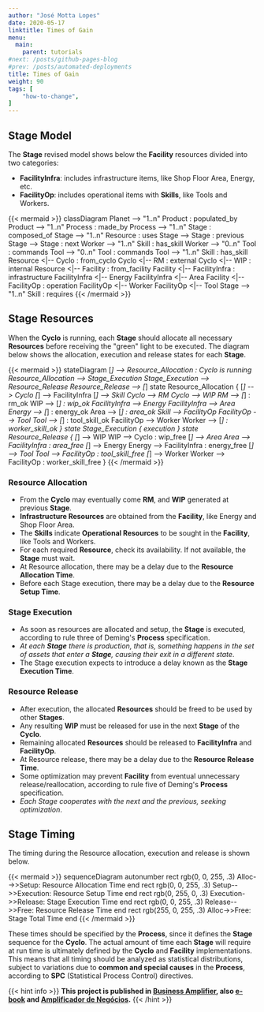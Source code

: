 ```yaml
---
author: "José Motta Lopes"
date: 2020-05-17
linktitle: Times of Gain
menu:
  main:
    parent: tutorials
#next: /posts/github-pages-blog
#prev: /posts/automated-deployments
title: Times of Gain
weight: 90
tags: [
    "how-to-change",
]
---
```

## Stage Model

The **Stage** revised model shows below the **Facility** resources divided into two categories:

- **FacilityInfra**: includes infrastructure items, like Shop Floor Area, Energy, etc.
- **FacilityOp**: includes operational items with **Skills**, like Tools and Workers.

{{< mermaid >}}
classDiagram
    Planet --> "1..n" Product : populated_by
    Product --> "1..n" Process : made_by
    Process --> "1..n" Stage : composed_of
    Stage --> "1..n" Resource : uses
    Stage --> Stage : previous
    Stage --> Stage : next
    Worker --> "1..n" Skill : has_skill
    Worker --> "0..n" Tool : commands
    Tool --> "0..n" Tool : commands
    Tool --> "1..n" Skill : has_skill
    Resource <|-- Cyclo : from_cyclo
    Cyclo <|-- RM : external
    Cyclo <|-- WIP : internal
    Resource <|-- Facility : from_facility
    Facility <|-- FacilityInfra : infrastructure
    FacilityInfra <|-- Energy
    FacilityInfra <|-- Area
    Facility <|-- FacilityOp : operation
    FacilityOp <|-- Worker
    FacilityOp <|-- Tool
    Stage --> "1..n" Skill : requires
{{< /mermaid >}}

## Stage Resources

When the **Cyclo** is running, each **Stage** should allocate all necessary **Resources** before receiving the "green" light to be executed. The diagram below shows the allocation, execution and release states for each **Stage**.

{{< mermaid >}}
stateDiagram
    [*] --> Resource_Allocation : Cyclo is running
    Resource_Allocation --> Stage_Execution
    Stage_Execution --> Resource_Release
    Resource_Release --> [*]
    state Resource_Allocation {
        [*] --> Cyclo
        [*] --> FacilityInfra
        [*] --> Skill
        Cyclo --> RM
        Cyclo --> WIP
        RM --> [*] : rm_ok
        WIP --> [*] : wip_ok
        FacilityInfra --> Energy
        FacilityInfra --> Area
        Energy --> [*] : energy_ok
        Area --> [*] : area_ok
        Skill --> FacilityOp
        FacilityOp --> Tool
        Tool --> [*] : tool_skill_ok
        FacilityOp --> Worker
        Worker --> [*] : worker_skill_ok
    }
    state Stage_Execution {
        execution
    }
    state Resource_Release {
        [*] --> WIP
        WIP --> Cyclo : wip_free
        [*] --> Area
        Area --> FacilityInfra : area_free
        [*] --> Energy
        Energy --> FacilityInfra : energy_free
        [*] --> Tool
        Tool --> FacilityOp : tool_skill_free
        [*] --> Worker
        Worker --> FacilityOp : worker_skill_free
    }
{{< /mermaid >}}

### Resource Allocation

- From the **Cyclo** may eventually come **RM**, and **WIP** generated at previous **Stage**.
- **Infrastructure Resources** are obtained from the **Facility**, like Energy and Shop Floor Area.
- The **Skills** indicate **Operational Resources** to be sought in the **Facility**, like Tools and Workers.
- For each required **Resource**, check its availability. If not available, the **Stage** must wait.
- At Resource allocation, there may be a delay due to the **Resource Allocation Time**.
- Before each Stage execution, there may be a delay due to the **Resource Setup Time**.

### Stage Execution

- As soon as resources are allocated and setup, the **Stage** is executed, according to rule three of Deming's **Process** specification.
- *At each **Stage** there is production, that is, something happens in the set of assets that enter a **Stage**, causing their exit in a different state*.
- The Stage execution expects to introduce a delay known as the **Stage Execution Time**.

### Resource Release

- After execution, the allocated **Resources** should be freed to be used by other **Stages**.
- Any resulting **WIP** must be released for use in the next **Stage** of the **Cyclo**.
- Remaining allocated **Resources** should be released to **FacilityInfra** and **FacilityOp**.
- At Resource release, there may be a delay due to the **Resource Release Time**.
- Some optimization may prevent **Facility** from eventual unnecessary release/reallocation, according to rule five of Deming's **Process** specification.
- *Each Stage cooperates with the next and the previous, seeking optimization*.

## Stage Timing
 
The timing during the Resource allocation, execution and release is shown below.

{{< mermaid >}}
sequenceDiagram
    autonumber
    rect rgb(0, 0, 255, .3)
        Alloc-->>Setup: Resource Allocation Time
    end
    rect rgb(0, 0, 255, .3)
        Setup-->>Execution: Resource Setup Time
    end
    rect rgb(0, 255, 0, .3)
        Execution->>Release: Stage Execution Time
    end
    rect rgb(0, 0, 255, .3)
        Release-->>Free: Resource Release Time
    end
    rect rgb(255, 0, 255, .3)
        Alloc->>Free: Stage Total Time
    end
{{< /mermaid >}}

These times should be specified by the **Process**, since it defines the **Stage** sequence for the **Cyclo**. The actual amount of time each **Stage** will require at run time is ultimately defined by the **Cyclo** and **Facility** implementations. This means that all timing should be analyzed as statistical distributions, subject to variations due to **common and special causes** in the **Process**, according to **SPC** (Statistical Process Control) directives.

{{< hint info >}}
**This project is published in [Business Amplifier](https://www.amazon.com/Business-Amplifier-M-Sc-Motta-Lopes/dp/B083XGK14Q), also [e-book](https://www.amazon.com/Business-Amplifier-Jose-Motta-Lopes-ebook-dp-B086L6V6QY/dp/B086L6V6QY/) and [Amplificador de Negócios](https://www.amazon.com/M-Sc-Jose-Motta-Lopes/dp/8592301009).**
{{< /hint >}}
